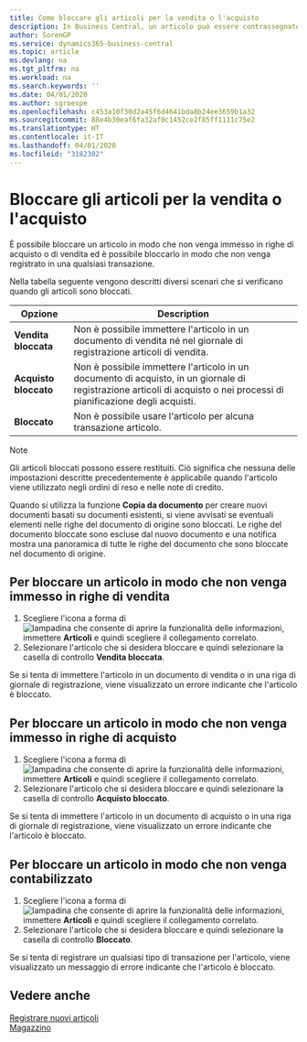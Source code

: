 ```yaml
---
title: Come bloccare gli articoli per la vendita o l'acquisto
description: In Business Central, un articolo può essere contrassegnato come bloccato per la vendita, per l'acquisto o per tutti gli scopi.
author: SorenGP
ms.service: dynamics365-business-central
ms.topic: article
ms.devlang: na
ms.tgt_pltfrm: na
ms.workload: na
ms.search.keywords: ''
ms.date: 04/01/2020
ms.author: sgroespe
ms.openlocfilehash: c453a10f30d2a45f6d4641bda8b24ee3659b1a32
ms.sourcegitcommit: 88e4b30eaf6fa32af0c1452ce2f85ff1111c75e2
ms.translationtype: HT
ms.contentlocale: it-IT
ms.lasthandoff: 04/01/2020
ms.locfileid: "3182302"
---
```

# <a name="block-items-from-sales-or-purchasing"></a>Bloccare gli articoli per la vendita o l'acquisto
È possibile bloccare un articolo in modo che non venga immesso in righe di acquisto o di vendita ed è possibile bloccarlo in modo che non venga registrato in una qualsiasi transazione.  

Nella tabella seguente vengono descritti diversi scenari che si verificano quando gli articoli sono bloccati.  

|Opzione|Description|  
|--------------------|------------|  
|**Vendita bloccata**|Non è possibile immettere l'articolo in un documento di vendita né nel giornale di registrazione articoli di vendita.|  
|**Acquisto bloccato**|Non è possibile immettere l'articolo in un documento di acquisto, in un giornale di registrazione articoli di acquisto o nei processi di pianificazione degli acquisti.|  
|**Bloccato**|Non è possibile usare l'articolo per alcuna transazione articolo.|  

> [!NOTE]
> Gli articoli bloccati possono essere restituiti. Ciò significa che nessuna delle impostazioni descritte precedentemente è applicabile quando l'articolo viene utilizzato negli ordini di reso e nelle note di credito.

Quando si utilizza la funzione **Copia da documento** per creare nuovi documenti basati su documenti esistenti, si viene avvisati se eventuali elementi nelle righe del documento di origine sono bloccati. Le righe del documento bloccate sono escluse dal nuovo documento e una notifica mostra una panoramica di tutte le righe del documento che sono bloccate nel documento di origine.

## <a name="to-block-an-item-from-being-entered-on-sales-lines"></a>Per bloccare un articolo in modo che non venga immesso in righe di vendita  

1.  Scegliere l'icona a forma di ![lampadina che consente di aprire la funzionalità delle informazioni](media/ui-search/search_small.png "Informazioni sull'operazione che si desidera eseguire"), immettere **Articoli** e quindi scegliere il collegamento correlato.  
2.  Selezionare l'articolo che si desidera bloccare e quindi selezionare la casella di controllo **Vendita bloccata**.  

Se si tenta di immettere l'articolo in un documento di vendita o in una riga di giornale di registrazione, viene visualizzato un errore indicante che l'articolo è bloccato.

## <a name="to-block-an-item-from-being-entered-on-purchase-lines"></a>Per bloccare un articolo in modo che non venga immesso in righe di acquisto  

1.  Scegliere l'icona a forma di ![lampadina che consente di aprire la funzionalità delle informazioni](media/ui-search/search_small.png "Informazioni sull'operazione che si desidera eseguire"), immettere **Articoli** e quindi scegliere il collegamento correlato.  
2.  Selezionare l'articolo che si desidera bloccare e quindi selezionare la casella di controllo **Acquisto bloccato**.  

Se si tenta di immettere l'articolo in un documento di acquisto o in una riga di giornale di registrazione, viene visualizzato un errore indicante che l'articolo è bloccato.

## <a name="to-block-an-item-from-being-posted"></a>Per bloccare un articolo in modo che non venga contabilizzato
1. Scegliere l'icona a forma di ![lampadina che consente di aprire la funzionalità delle informazioni](media/ui-search/search_small.png "Informazioni sull'operazione che si desidera eseguire"), immettere **Articoli** e quindi scegliere il collegamento correlato.
2. Selezionare l'articolo che si desidera bloccare e quindi selezionare la casella di controllo **Bloccato**.

Se si tenta di registrare un qualsiasi tipo di transazione per l'articolo, viene visualizzato un messaggio di errore indicante che l'articolo è bloccato.

## <a name="see-also"></a>Vedere anche  
[Registrare nuovi articoli](inventory-how-register-new-items.md)  
[Magazzino](inventory-manage-inventory.md)  
